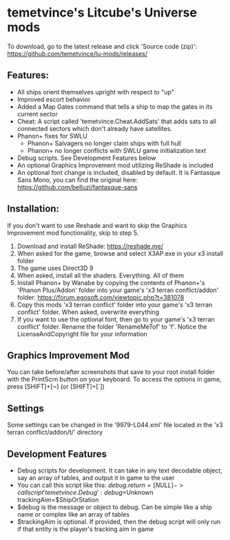 # temetvince's Litcube's Universe mods
To download, go to the latest release and click 'Source code (zip)': https://github.com/temetvince/lu-mods/releases/

## Features:
* All ships orient themselves upright with respect to "up"
* Improved escort behavior
* Added a Map Gates command that tells a ship to map the gates in its current sector
* Cheat: A script called 'temetvince.Cheat.AddSats' that adds sats to all connected sectors which don't already have satellites.
* Phanon+ fixes for SWLU
    * Phanon+ Salvagers no longer claim ships with full hull
    * Phanon+ no longer conflicts with SWLU game initialization text
* Debug scripts. See Development Features below
* An optional Graphics Improvement mod utilizing ReShade is included
* An optional font change is included, disabled by default. It is Fantasque Sans Mono, you can find the original here: https://github.com/belluzj/fantasque-sans 

## Installation:
If you don't want to use Reshade and want to skip the Graphics Improvement mod functionality, skip to step 5.
1. Download and install ReShade: https://reshade.me/
2. When asked for the game, browse and select X3AP.exe in your x3 install folder
3. The game uses Direct3D 9
4. When asked, install all the shaders. Everything. All of them
5. Install Phanon+ by Wanabe by copying the contents of Phanon+'s 'Phanon Plus/Addon' folder into your game's 'x3 terran conflict/addon' folder: https://forum.egosoft.com/viewtopic.php?t=381078
6. Copy this mods 'x3 terran conflict' folder into your game's 'x3 terran conflict' folder. When asked, overwrite everything
7. If you want to use the optional font, then go to your game's 'x3 terran conflict' folder. Rename the folder 'RenameMeTof' to 'f'. Notice the LicenseAndCopyright file for your information

## Graphics Improvement Mod
You can take before/after screenshots that save to your root install folder with the PrintScrn button on your keyboard. To access the options in game, press [SHIFT]+[~] (or [SHIFT]+[`])

## Settings
Some settings can be changed in the '9979-L044.xml' file located in the 'x3 terran conflict/addon/t/' directory

## Development Features
* Debug scripts for development. It can take in any text decodable object, say an array of tables, and output it in game to the user
* You can call this script like this: $debug.return = [NULL] -> call script 'temetvince.Debug': debug=$Unknown trackingAim=$ShipOrStation
* $debug is the message or object to debug. Can be simple like a ship name or complex like an array of tables
* $trackingAim is optional. If provided, then the debug script will only run if that entity is the player's tracking aim in game
